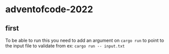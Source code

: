 # adventofcode-2022

## first
To be able to run this you need to add an argument on ```cargo run``` to point to the input file to validate from ex: ```cargo run -- input.txt```